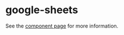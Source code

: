 google-sheets
================

See the [component page](http://googlewebcomponents.github.io/google-sheets) for more information.
